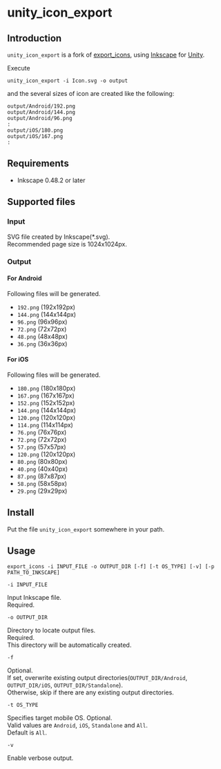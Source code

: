 unity\_icon\_export
============

## Introduction

`unity_icon_export` is a fork of [export_icons](https://github.com/ksoichiro/export_icons), 
using [Inkscape](http://inkscape.org/) for [Unity](https://unity3d.com).

Execute

    unity_icon_export -i Icon.svg -o output

and the several sizes of icon are created like the following:

    output/Android/192.png
    output/Android/144.png
    output/Android/96.png
    :
    output/iOS/180.png
    output/iOS/167.png
    :

## Requirements

* Inkscape 0.48.2 or later

## Supported files

### Input

SVG file created by Inkscape(*.svg).  
Recommended page size is 1024x1024px.

### Output

#### For Android

Following files will be generated.

* `192.png` (192x192px)
* `144.png` (144x144px)
* `96.png` (96x96px)
* `72.png` (72x72px)
* `48.png` (48x48px)
* `36.png` (36x36px)

#### For iOS

Following files will be generated.

* `180.png` (180x180px)
* `167.png` (167x167px)
* `152.png` (152x152px)
* `144.png` (144x144px)
* `120.png` (120x120px)
* `114.png` (114x114px)
* `76.png` (76x76px)
* `72.png` (72x72px)
* `57.png` (57x57px)
* `120.png` (120x120px)
* `80.png` (80x80px)
* `40.png` (40x40px)
* `87.png` (87x87px)
* `58.png` (58x58px)
* `29.png` (29x29px)

## Install

Put the file `unity_icon_export` somewhere in your path.

## Usage

    export_icons -i INPUT_FILE -o OUTPUT_DIR [-f] [-t OS_TYPE] [-v] [-p PATH_TO_INKSCAPE]

`-i INPUT_FILE`

Input Inkscape file.  
Required.

`-o OUTPUT_DIR`

Directory to locate output files.  
Required.  
This directory will be automatically created.

`-f`

Optional.   
If set, overwrite existing output directories(`OUTPUT_DIR/Android`, `OUTPUT_DIR/iOS`, `OUTPUT_DIR/Standalone`).  
Otherwise, skip if there are any existing output directories.

`-t OS_TYPE`

Specifies target mobile OS. Optional.  
Valid values are `Android`, `iOS`, `Standalone` and `All`.  
Default is `All`.

`-v`

Enable verbose output.
